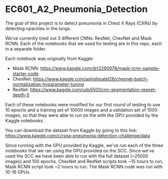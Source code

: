 # EC601_A2_Pneumonia_Detection

The goal of this project is to detect pneumonia in Chest X Rays (CXRs) by detecting opacities in the lungs.

We've currently tried out 3 different CNNs: ResNet, ChexNet and Mask RCNN. Each of the notebooks that we used 
for testing are in this repo, each in a separate folder. 

Each notebook was originally from Kaggle:
  - Mask RCNN: https://www.kaggle.com/drt2290078/mask-rcnn-sample-starter-code
  - ChexNet: https://www.kaggle.com/ashishpatel26/chexnet-batch-normalization-hyparameter-tuning
  - ResNet: https://www.kaggle.com/uds5501/cnn-segmentation-resnet-depth-5

Each of these notebooks were modified for our first round of testing to use 10 epochs and a training set of 10000 images and a
validation set of 1000 images, so that they were able to run on the with the GPU provided by the Kaggle notebooks.

You can download the dataset from Kaggle by going to this link: https://www.kaggle.com/c/rsna-pneumonia-detection-challenge/data

Since running with the GPU provided by Kaggle, we've run each of the three notebooks that we ran  using the GPU provided on the SCC. Since we've used the SCC we have been able to run with the full dataset (~25000 images) and 100 epochs. ChexNet and ResNet scripts took ~15 hours to run, Mask RCNN script took ~2 hours to run. The Mask RCNN code was run with 10-16 GPUs.
